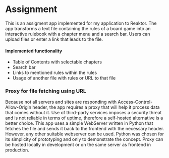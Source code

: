 # Assignment #

This is an assigment app implemented for my application to Reaktor. The app transforms a text file containing the rules of a board game into an interactive rulebook with a chapter menu and a search bar. Users can upload files or enter a link that leads to the file.

#### Implemented functionality ####

- Table of Contents with selectable chapters
- Search bar
- Links to mentioned rules within the rules
- Usage of another file with rules or URL to that file

### Proxy for file fetching using URL ###

Because not all servers and sites are responding with Access-Control-Allow-Origin header, the app requires a proxy that will help it process data that comes without it. Use of third-party services imposes a security threat and is not reliable in terms of uptime, therefore a self-hosted alternative is a better choice. This app uses a simple WebServer written in Python that fetches the file and sends it back to the frontend with the necessary header. However, any other suitable webserver can be used. Python was chosen for its simplicity of prototyping and only to demonstrate the concept. Proxy can be hosted locally in development or on the same server as frontend in production.